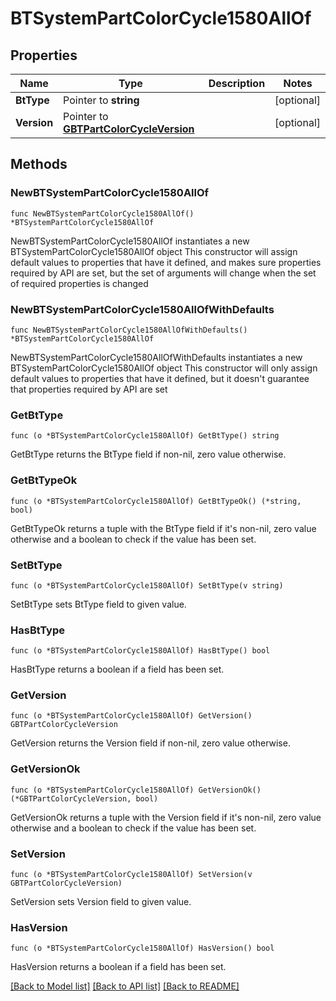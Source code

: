# BTSystemPartColorCycle1580AllOf

## Properties

Name | Type | Description | Notes
------------ | ------------- | ------------- | -------------
**BtType** | Pointer to **string** |  | [optional] 
**Version** | Pointer to [**GBTPartColorCycleVersion**](GBTPartColorCycleVersion.md) |  | [optional] 

## Methods

### NewBTSystemPartColorCycle1580AllOf

`func NewBTSystemPartColorCycle1580AllOf() *BTSystemPartColorCycle1580AllOf`

NewBTSystemPartColorCycle1580AllOf instantiates a new BTSystemPartColorCycle1580AllOf object
This constructor will assign default values to properties that have it defined,
and makes sure properties required by API are set, but the set of arguments
will change when the set of required properties is changed

### NewBTSystemPartColorCycle1580AllOfWithDefaults

`func NewBTSystemPartColorCycle1580AllOfWithDefaults() *BTSystemPartColorCycle1580AllOf`

NewBTSystemPartColorCycle1580AllOfWithDefaults instantiates a new BTSystemPartColorCycle1580AllOf object
This constructor will only assign default values to properties that have it defined,
but it doesn't guarantee that properties required by API are set

### GetBtType

`func (o *BTSystemPartColorCycle1580AllOf) GetBtType() string`

GetBtType returns the BtType field if non-nil, zero value otherwise.

### GetBtTypeOk

`func (o *BTSystemPartColorCycle1580AllOf) GetBtTypeOk() (*string, bool)`

GetBtTypeOk returns a tuple with the BtType field if it's non-nil, zero value otherwise
and a boolean to check if the value has been set.

### SetBtType

`func (o *BTSystemPartColorCycle1580AllOf) SetBtType(v string)`

SetBtType sets BtType field to given value.

### HasBtType

`func (o *BTSystemPartColorCycle1580AllOf) HasBtType() bool`

HasBtType returns a boolean if a field has been set.

### GetVersion

`func (o *BTSystemPartColorCycle1580AllOf) GetVersion() GBTPartColorCycleVersion`

GetVersion returns the Version field if non-nil, zero value otherwise.

### GetVersionOk

`func (o *BTSystemPartColorCycle1580AllOf) GetVersionOk() (*GBTPartColorCycleVersion, bool)`

GetVersionOk returns a tuple with the Version field if it's non-nil, zero value otherwise
and a boolean to check if the value has been set.

### SetVersion

`func (o *BTSystemPartColorCycle1580AllOf) SetVersion(v GBTPartColorCycleVersion)`

SetVersion sets Version field to given value.

### HasVersion

`func (o *BTSystemPartColorCycle1580AllOf) HasVersion() bool`

HasVersion returns a boolean if a field has been set.


[[Back to Model list]](../README.md#documentation-for-models) [[Back to API list]](../README.md#documentation-for-api-endpoints) [[Back to README]](../README.md)


